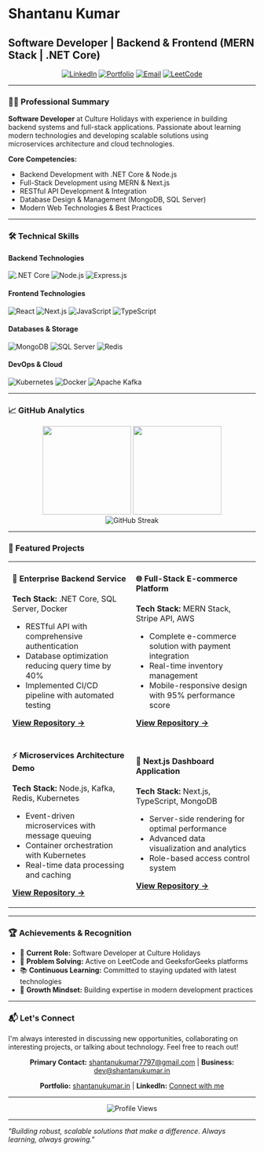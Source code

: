 # Shantanu Kumar
## Software Developer | Backend & Frontend (MERN Stack | .NET Core)

<div align="center">
  
[![LinkedIn](https://img.shields.io/badge/LinkedIn-0077B5?style=for-the-badge&logo=linkedin&logoColor=white)](https://www.linkedin.com/in/shantanu7797)
[![Portfolio](https://img.shields.io/badge/Portfolio-000000?style=for-the-badge&logo=vercel&logoColor=white)](https://shantanukumar.in)
[![Email](https://img.shields.io/badge/Gmail-D14836?style=for-the-badge&logo=gmail&logoColor=white)](mailto:shantanukumar7797@gmail.com)
[![LeetCode](https://img.shields.io/badge/LeetCode-FFA116?style=for-the-badge&logo=leetcode&logoColor=white)](https://leetcode.com/u/shantanu7797/)

</div>

---

### 👨‍💻 Professional Summary

**Software Developer** at Culture Holidays with experience in building backend systems and full-stack applications. Passionate about learning modern technologies and developing scalable solutions using microservices architecture and cloud technologies.

**Core Competencies:**
- Backend Development with .NET Core & Node.js
- Full-Stack Development using MERN & Next.js
- RESTful API Development & Integration
- Database Design & Management (MongoDB, SQL Server)
- Modern Web Technologies & Best Practices

---

### 🛠️ Technical Skills

#### **Backend Technologies**
![.NET Core](https://img.shields.io/badge/.NET_Core-512BD4?style=flat-square&logo=dotnet&logoColor=white)
![Node.js](https://img.shields.io/badge/Node.js-339933?style=flat-square&logo=nodedotjs&logoColor=white)
![Express.js](https://img.shields.io/badge/Express.js-000000?style=flat-square&logo=express&logoColor=white)

#### **Frontend Technologies**
![React](https://img.shields.io/badge/React-61DAFB?style=flat-square&logo=react&logoColor=black)
![Next.js](https://img.shields.io/badge/Next.js-000000?style=flat-square&logo=nextdotjs&logoColor=white)
![JavaScript](https://img.shields.io/badge/JavaScript-F7DF1E?style=flat-square&logo=javascript&logoColor=black)
![TypeScript](https://img.shields.io/badge/TypeScript-3178C6?style=flat-square&logo=typescript&logoColor=white)

#### **Databases & Storage**
![MongoDB](https://img.shields.io/badge/MongoDB-47A248?style=flat-square&logo=mongodb&logoColor=white)
![SQL Server](https://img.shields.io/badge/SQL_Server-CC2927?style=flat-square&logo=microsoftsqlserver&logoColor=white)
![Redis](https://img.shields.io/badge/Redis-DC382D?style=flat-square&logo=redis&logoColor=white)

#### **DevOps & Cloud**
![Kubernetes](https://img.shields.io/badge/Kubernetes-326CE5?style=flat-square&logo=kubernetes&logoColor=white)
![Docker](https://img.shields.io/badge/Docker-2496ED?style=flat-square&logo=docker&logoColor=white)
![Apache Kafka](https://img.shields.io/badge/Apache_Kafka-231F20?style=flat-square&logo=apachekafka&logoColor=white)

---

### 📈 GitHub Analytics

<div align="center">
  <img height="180em" src="https://github-readme-stats.vercel.app/api?username=shantanu7797&show_icons=true&theme=react&hide_border=true&bg_color=0D1117&title_color=58A6FF&icon_color=58A6FF&text_color=C9D1D9" />
  <img height="180em" src="https://github-readme-stats.vercel.app/api/top-langs/?username=shantanu7797&layout=compact&theme=react&hide_border=true&bg_color=0D1117&title_color=58A6FF&text_color=C9D1D9" />
</div>

<div align="center">
  <img src="https://github-readme-streak-stats.herokuapp.com/?user=shantanu7797&theme=react&hide_border=true&background=0D1117&stroke=58A6FF&ring=58A6FF&fire=58A6FF&currStreakLabel=58A6FF" alt="GitHub Streak" />
</div>

---

### 🚀 Featured Projects

<table>
<tr>
<td width="50%">

#### 🏢 Enterprise Backend Service
**Tech Stack:** .NET Core, SQL Server, Docker  
- RESTful API with comprehensive authentication
- Database optimization reducing query time by 40%
- Implemented CI/CD pipeline with automated testing

[**View Repository →**](https://github.com/shantanu7797/project1)

</td>
<td width="50%">

#### 🌐 Full-Stack E-commerce Platform
**Tech Stack:** MERN Stack, Stripe API, AWS  
- Complete e-commerce solution with payment integration
- Real-time inventory management
- Mobile-responsive design with 95% performance score

[**View Repository →**](https://github.com/shantanu7797/project2)

</td>
</tr>
<tr>
<td width="50%">

#### ⚡ Microservices Architecture Demo
**Tech Stack:** Node.js, Kafka, Redis, Kubernetes  
- Event-driven microservices with message queuing
- Container orchestration with Kubernetes
- Real-time data processing and caching

[**View Repository →**](https://github.com/shantanu7797/project3)

</td>
<td width="50%">

#### 📱 Next.js Dashboard Application
**Tech Stack:** Next.js, TypeScript, MongoDB  
- Server-side rendering for optimal performance
- Advanced data visualization and analytics
- Role-based access control system

[**View Repository →**](https://github.com/shantanu7797/project4)

</td>
</tr>
</table>

---

### 🏆 Achievements & Recognition

- 💼 **Current Role:** Software Developer at Culture Holidays
- 🎯 **Problem Solving:** Active on LeetCode and GeeksforGeeks platforms
- 📚 **Continuous Learning:** Committed to staying updated with latest technologies
- 🚀 **Growth Mindset:** Building expertise in modern development practices

---

### 📬 Let's Connect

I'm always interested in discussing new opportunities, collaborating on interesting projects, or talking about technology. Feel free to reach out!

<div align="center">

**Primary Contact:** [shantanukumar7797@gmail.com](mailto:shantanukumar7797@gmail.com) | **Business:** [dev@shantanukumar.in](mailto:dev@shantanukumar.in)

**Portfolio:** [shantanukumar.in](https://shantanukumar.in) | **LinkedIn:** [Connect with me](https://www.linkedin.com/in/YOUR-LINKEDIN-USERNAME)

</div>

---

<div align="center">
  <img src="https://komarev.com/ghpvc/?username=shantanu7797&color=58A6FF&style=for-the-badge&label=Profile+Views" alt="Profile Views" />
</div>

---

*"Building robust, scalable solutions that make a difference. Always learning, always growing."*
